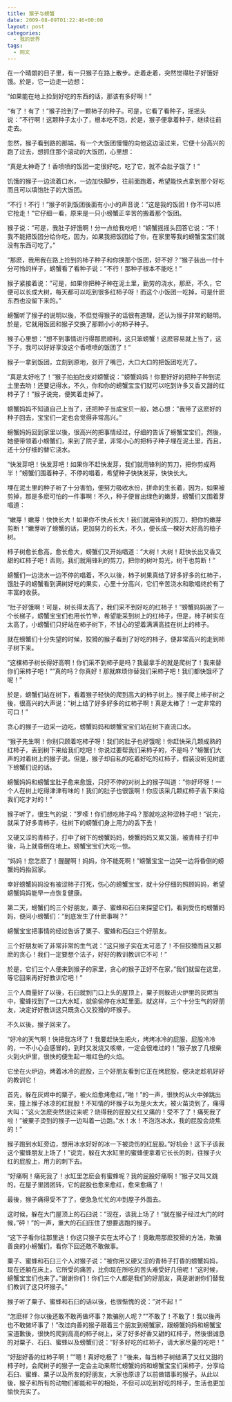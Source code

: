 ```yaml
---
title: 猴子与螃蟹
date: 2009-08-09T01:22:46+00:00
layout: post
categories:
  - 我的世界
tags:
  - 网文
---
```


在一个晴朗的日子里，有一只猴子在路上散步。走着走着，突然觉得肚子好饿好饿。於是，它一边走一边想：

“如果能在地上捡到好吃的东西的话，那该有多好啊！”

“有了！有了！”猴子捡到了一颗柿子的种子。可是，它看了看种子，摇摇头说：”不行啊！这颗种子太小了，根本吃不饱，於是，猴子便拿着种子，继续往前走去。

忽然，猴子看到路的那端，有一个大饭团慢慢的向他这边滚过来，它便十分高兴的跑了过去，想抓住那个滚动的大饭团，心里想：

“真是太神奇了！香喷喷的饭团一定很好吃，吃了它，就不会肚子饿了！”

饥饿的猴子一边流着口水，一边加快脚步，往前面跑着，希望能快点拿到那个好吃而且可以填饱肚子的大饭团。

“不行！不行！”猴子听到饭团後面有小小的声音说：”这是我的饭团！你不可以把它抢走！”它仔细一看，原来是一只小螃蟹正辛苦的搬着那个饭团。

猴子说：”可是，我肚子好饿啊！分一点给我吃吧！”螃蟹摇摇头回答它说：”不！我不能把饭团分给你吃，因为，如果我把饭团给了你，在家里等我的螃蟹宝宝们就没有东西可吃了。”

“那麽，我用我在路上捡到的柿子种子和你换那个饭团，好不好？”猴子装出一付十分可怜的样子，螃蟹看了看种子说：”不行！那种子根本不能吃！”

猴子紧接着说：”可是，如果你把种子种在泥土里，勤劳的浇水，那麽，不久，它便可以长成大树，每天都可以吃到很多红柿子呀！而这个小饭团一吃掉，可是什麽东西也没留下来的。”
<!--more-->
螃蟹听了猴子的说明以後，不但觉得猴子的话很有道理，还认为猴子非常的聪明。於是，它就用饭团和猴子交换了那颗小小的柿子种子。

猴子心里想：”想不到事情进行得那麽顺利，这只笨螃蟹！这麽容易就上当了，这下子，我可以好好享没这个香喷喷的饭团了！”

猴子一拿到饭团，立刻到原地，张开了嘴巴，大口大口的把饭团吃光了。

“真是太好吃了！”猴子拍拍肚皮对螃蟹说：”螃蟹妈妈！你要好好的把种子种到泥土里去哟！还要记得水，不久，你和你的螃蟹宝宝们就可以吃到许多又香又甜的红柿子了！”猴子说完，便笑着走掉了。

螃蟹妈妈不知道自己上当了，还把种子当成宝贝一般，她心想：”我带了这麽好的种子回去，宝宝们一定也会觉得非常高兴。”

螃蟹妈妈回到家里以後，很高兴的把事情经过，仔细的告诉了螃蟹宝宝们，然後，她便带领着小螃蟹们，来到了院子里，非常小心的把柿子种子埋在泥土里，而且，还十分仔细的替它浇水。

“快发芽吧！快发芽吧！如果你不赶快发芽，我们就用锋利的剪刀，把你剪成两半！”螃蟹们围着种子，不停的唱着，希望种子快快发芽，快快长大。

埋在泥土里的种子听了十分害怕，便努力吸收水份，拼命的生长着，因为，如果被剪掉，那是多麽可怕的一件事啊！不久，种子便冒出绿色的嫩芽，螃蟹们又围着芽唱道：

“嫩芽！嫩芽！快快长大！如果你不快点长大！我们就用锋利的剪刀，把你的嫩芽剪断！”嫩芽听了螃蟹的话，更加努力的长大，不久，便长成一棵好大好高的柚子树。

柿子树愈长愈高，愈长愈大，螃蟹们又开始唱道：”大树！大树！赶快长出又香又甜的红柿子吧！否则，我们就用锋利的剪刀，把你的树叶剪光，树干也剪断！”

螃蟹们一边浇水一边不停的唱着，不久以後，柿子树果真结了好多好多的红柿子，饿肚子的螃蟹看到满树好吃的果实，心里十分高兴，它们辛苦浇水和歌唱终於有了丰富的收获。

“肚子好饿啊！可是，树长得太高了，我们采不到好吃的红柿子！”螃蟹妈妈搬了一个长梯子，螃蟹宝宝们也用长竹竿，希望能采到树上的红柿子，但是，柿子树实在太高了，小螃蟹们只好站在柿子树下，不甘心的望着满满高挂在树上的柿子。

就在螃蟹们十分失望的时候，狡猾的猴子看到了好吃的柿子，便非常高兴的走到柿子树下来。

“这棵柿子树长得好高啊！你们采不到柿子是吗？我最拿手的就是爬树了！我来替你们采柿子吧！””真的吗？你真好！那就麻烦你替我们采柿子吧！我们都快饿坏了呢！”

於是，螃蟹们站在树下，看着猴子轻快的爬到高大的柿子树上。猴子爬上柿子树之後，很高兴的大声说：”树上结了好多好多的红柿子啊！真是太棒了！一定非常的可口！”

贪心的猴子一边采一边吃，螃蟹妈妈和螃蟹宝宝们站在树下直流口水。

“猴子先生啊！你别只顾着吃柿子呀！我们的肚子也好饿呢！你赶快采几颗成熟的红柿子，丢到树下来给我们吃吧！你说过要帮我们采柿子的，不是吗？”螃蟹们大声的对着树上的猴子说。但是，猴子却自私的吃着好吃的红柿子，假装没听见树底下螃蟹们说的话。

螃蟹妈妈和螃蟹宝肚子愈来愈饿，只好不停的对树上的猴子叫道：”你好坏呀！一个人在树上吃得津津有味的！我们的肚子也很饿啊！你应该采几颗红柿子丢下来给我们吃才对的！”

猴子听了，很生气的说：”罗嗦！你们想吃柿子吗？那就吃这种涩柿子吧！”说完，就采了好多青柿子，往树下的螃蟹们身上用力的丢下去！

又硬又涩的青柿子，打中了树下的螃蟹妈妈，螃蟹妈妈又累又饿，被青柿子打中後，马上就昏倒在地上。螃蟹宝宝们大吃一惊。

“妈妈！您怎麽了！醒醒啊！妈妈，你不能死啊！”螃蟹宝宝一边哭一边将昏倒的螃蟹妈妈抬回家。

幸好螃蟹妈妈没有被涩柿子打死，伤心的螃蟹宝宝，就十分仔细的照顾妈妈，希望螃蟹妈妈能早一点恢复健康。

第二天，螃蟹们的三个好朋友，粟子、蜜蜂和石臼来探望它们，看到受伤的螃蟹妈妈，便问小螃蟹们：”到底发生了什麽事啊？”

螃蟹宝宝把事情的经过告诉了粟子、蜜蜂和石臼三个好朋友。

三个好朋友听了非常非常的生气说：”这只猴子实在太可恶了！不但狡猾而且又那麽的贪心！我们一定要想个法子，好好的教训教训它不可！”

於是，它们三个人便来到猴子的家里，贪心的猴子正好不在家，”我们就留在这里，等它回来再好好教训它吧！”

三个人商量好了以後，石臼就到门口上头的屋顶上，粟子则躲进火炉里的灰烬当中，蜜蜂找到了一口大水缸，就偷偷停在水缸里面。就这样，三个十分生气的好朋友，决定好好教训这只既贪心又狡猾的坏猴子。

不久以後，猴子回来了。

“好冷的天气啊！快把我冻坏了！我要赶快生把火，烤烤冰冷的屁服，屁股冷冷的，一不小心会感冒的，到时又发烧又咳嗽，一定会很难过的！”猴子放了几根柴火到火炉里，很快的便生起一堆红色的火焰。

它坐在火炉边，烤着冰冷的屁股，三个好朋友看到它正在烤屁股，便决定趁机好好的教训它！

首先，躲在灰烬中的粟子，被火焰愈烤愈红，”啪！”的一声，很快的从火中弹跳出来，撞上猴子冰凉的红屁股！不知情的坏猴子以为是火太大，被火苗烫到了，痛得大叫：”这火怎麽突然烧过来呢？烧得我的屁股又红又痛的！受不了了！痛死我了啦！”被粟子烫到的猴子一边叫着一边跑。”水！水！不泡泡冰水，我的屁股会烧焦的！”

猴子跑到水缸旁边，想用冰水好好的冰一下被烫伤的红屁股。”好机会！这下子该我这个蜜蜂朋友上场了！”说完，躲在大水缸里的蜜蜂便拿着它长长的刺，往猴子火红的屁股上，用力的刺下去。

“好痛啊！痛死我了！水缸里怎麽会有蜜蜂呢？我的屁股好痛啊！”猴子又叫又跳的，在屋子里团团转，它的屁股也愈来愈红，愈来愈痛了！

最後，猴子痛得受不了了，便急急忙忙的冲到屋子外面去。

这时候，躲在大门屋顶上的石臼说：”现在，该我上场了！”就在猴子经过大门的时候，”砰！”的一声，重大的石臼压住了想要逃跑的猴子。

“这下子看你往那里逃！你这只猴子实在太坏心了！竟敢用那麽狡猾的方法，欺骗善良的小螃蟹们，看你下回还敢不敢做事。

粟子、蜜蜂和石臼三个人对猴子说：”被你用又硬又涩的青柿子打昏的螃蟹妈妈，现在还躺在床上，它所受的痛苦，比你现在所吃的苦头难受好几倍呢！”这时候，螃蟹宝宝们也来了。”谢谢你们！你们三个人都是我们的好朋友，真是谢谢你们替我们教训了这只坏猴子。”

猴子听了粟子、蜜蜂和石臼的话以後，也很惭愧的说：”对不起！”

“怎麽样？你以後还敢不敢再做坏事？欺骗别人呢？””不敢了！不敢了！我以後再也不敢做坏事了！”改过向善的猴子跟着三个朋友到螃蟹家，跟螃蟹妈妈和螃蟹宝宝道歉後，很快的爬到高高的柿子树上，采了好多好香又甜的红柿子，然後很诚恳的对粟子、石臼、蜜蜂以及螃蟹们说：”好多好吃的红柿子，请大家尽量的吃吧！”

“好甜好香的红柿子啊！””嗯！真好吃极了！”後来，每当柿子树结满了又红又甜的柿子时，会爬树子的猴子一定会主动来帮忙螃蟹妈妈和螃蟹宝宝们采柿子，分享给石臼、蜜蜂、粟子以及所友的好朋友，大家也原谅了以前做错事的猴子。从此以後，猴子和所有的动物们都能和平的相处，不但可以吃到好吃的柿子，生活也更加愉快充实了。